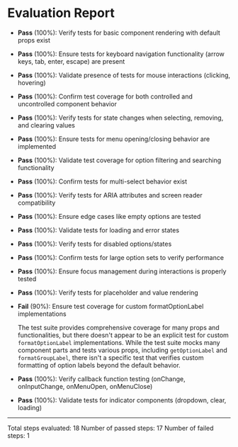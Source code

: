 # Evaluation Report

- **Pass** (100%): Verify tests for basic component rendering with default props exist
- **Pass** (100%): Ensure tests for keyboard navigation functionality (arrow keys, tab, enter, escape) are present
- **Pass** (100%): Validate presence of tests for mouse interactions (clicking, hovering)
- **Pass** (100%): Confirm test coverage for both controlled and uncontrolled component behavior
- **Pass** (100%): Verify tests for state changes when selecting, removing, and clearing values
- **Pass** (100%): Ensure tests for menu opening/closing behavior are implemented
- **Pass** (100%): Validate test coverage for option filtering and searching functionality
- **Pass** (100%): Confirm tests for multi-select behavior exist
- **Pass** (100%): Verify tests for ARIA attributes and screen reader compatibility
- **Pass** (100%): Ensure edge cases like empty options are tested
- **Pass** (100%): Validate tests for loading and error states
- **Pass** (100%): Verify tests for disabled options/states
- **Pass** (100%): Confirm tests for large option sets to verify performance
- **Pass** (100%): Ensure focus management during interactions is properly tested
- **Pass** (100%): Verify tests for placeholder and value rendering
- **Fail** (90%): Ensure test coverage for custom formatOptionLabel implementations

    The test suite provides comprehensive coverage for many props and functionalities, but there doesn't appear to be an explicit test for custom `formatOptionLabel` implementations. While the test suite mocks many component parts and tests various props, including `getOptionLabel` and `formatGroupLabel`, there isn't a specific test that verifies custom formatting of option labels beyond the default behavior.

- **Pass** (100%): Verify callback function testing (onChange, onInputChange, onMenuOpen, onMenuClose)
- **Pass** (100%): Validate tests for indicator components (dropdown, clear, loading)

---

Total steps evaluated: 18
Number of passed steps: 17
Number of failed steps: 1